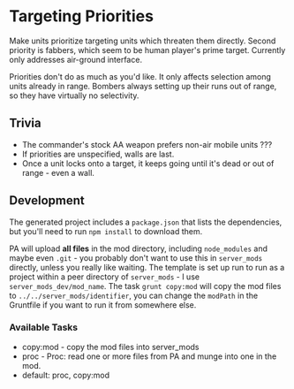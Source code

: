 # Targeting Priorities

Make units prioritize targeting units which threaten them directly. Second priority is fabbers, which seem to be human player's prime target.  Currently only addresses air-ground interface.

Priorities don't do as much as you'd like.  It only affects selection among units already in range.  Bombers always setting up their runs out of range, so they have virtually no selectivity.

## Trivia

- The commander's stock AA weapon prefers non-air mobile units ???
- If priorities are unspecified, walls are last.
- Once a unit locks onto a target, it keeps going until it's dead or out of range - even a wall.

## Development

The generated project includes a `package.json` that lists the dependencies, but you'll need to run `npm install` to download them.

PA will upload **all files** in the mod directory, including `node_modules` and maybe even `.git` - you probably don't want to use this in `server_mods` directly, unless you really like waiting.  The template is set up run to run as a project within a peer directory of `server_mods` - I use `server_mods_dev/mod_name`.  The task `grunt copy:mod` will copy the mod files to `../../server_mods/identifier`, you can change the `modPath` in the Gruntfile if you want to run it from somewhere else.

### Available Tasks

- copy:mod - copy the mod files into server_mods
- proc - Proc: read one or more files from PA and munge into one in the mod.
- default: proc, copy:mod
